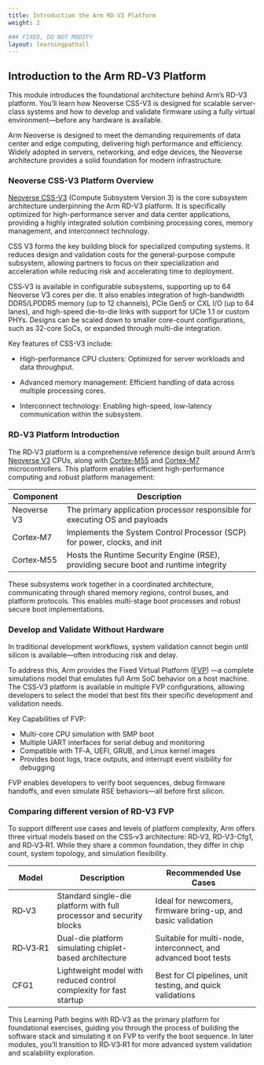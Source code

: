 ```yaml
---
title: Introduction the Arm RD‑V3 Platform
weight: 2

### FIXED, DO NOT MODIFY
layout: learningpathall
---
```


## Introduction to the Arm RD‑V3 Platform

This module introduces the foundational architecture behind Arm’s RD-V3 platform. You’ll learn how Neoverse CSS-V3 is designed for scalable server-class systems and how to develop and validate firmware using a fully virtual environment—before any hardware is available.

Arm Neoverse is designed to meet the demanding requirements of data center and edge computing, delivering high performance and efficiency. Widely adopted in servers, networking, and edge devices, the Neoverse architecture provides a solid foundation for modern infrastructure.

### Neoverse CSS-V3 Platform Overview

[Neoverse CSS-V3](https://www.arm.com/products/neoverse-compute-subsystems/css-v3) (Compute Subsystem Version 3) is the core subsystem architecture underpinning the Arm RD-V3 platform. It is specifically optimized for high-performance server and data center applications, providing a highly integrated solution combining processing cores, memory management, and interconnect technology.

CSS V3 forms the key building block for specialized computing systems. It reduces design and validation costs for the general-purpose compute subsystem, allowing partners to focus on their specialization and acceleration while reducing risk and accelerating time to deployment. 

CSS‑V3 is available in configurable subsystems, supporting up to 64 Neoverse V3 cores per die. It also enables integration of high-bandwidth DDR5/LPDDR5 memory (up to 12 channels), PCIe Gen5 or CXL I/O (up to 64 lanes), and high-speed die-to-die links with support for UCIe 1.1 or custom PHYs. Designs can be scaled down to smaller core-count configurations, such as 32-core SoCs, or expanded through multi-die integration.

Key features of CSS-V3 include:

* High-performance CPU clusters: Optimized for server workloads and data throughput.

* Advanced memory management: Efficient handling of data across multiple processing cores.

* Interconnect technology: Enabling high-speed, low-latency communication within the subsystem.


### RD‑V3 Platform Introduction

The RD‑V3 platform is a comprehensive reference design built around Arm’s [Neoverse V3](https://www.arm.com/products/silicon-ip-cpu/neoverse/neoverse-v3) CPUs, along with [Cortex-M55](https://www.arm.com/products/silicon-ip-cpu/cortex-m/cortex-m55) and [Cortex-M7](https://www.arm.com/products/silicon-ip-cpu/cortex-m/cortex-m7) microcontrollers. This platform enables efficient high-performance computing and robust platform management:


| Component     | Description                                                                 |
|---------------|-----------------------------------------------------------------------------|
| Neoverse V3   | The primary application processor responsible for executing OS and payloads |
| Cortex‑M7     | Implements the System Control Processor (SCP) for power, clocks, and init   |
| Cortex‑M55    | Hosts the Runtime Security Engine (RSE), providing secure boot and runtime integrity |

These subsystems work together in a coordinated architecture, communicating through shared memory regions, control buses, and platform protocols. This enables multi-stage boot processes and robust secure boot implementations.



### Develop and Validate Without Hardware

In traditional development workflows, system validation cannot begin until silicon is available—often introducing risk and delay. 

To address this, Arm provides the Fixed Virtual Platform ([FVP](https://developer.arm.com/Tools%20and%20Software/Fixed%20Virtual%20Platforms)) —a  complete simulations model that emulates full Arm SoC behavior on a host machine. The CSS‑V3 platform is available in multiple FVP configurations, allowing developers to select the model that best fits their specific development and validation needs.


Key Capabilities of FVP:
* Multi-core CPU simulation with SMP boot
* Multiple UART interfaces for serial debug and monitoring
* Compatible with TF‑A, UEFI, GRUB, and Linux kernel images
* Provides boot logs, trace outputs, and interrupt event visibility for debugging

FVP enables developers to verify boot sequences, debug firmware handoffs, and even simulate RSE behaviors—all before first silicon.

### Comparing different version of RD-V3 FVP

To support different use cases and levels of platform complexity, Arm offers three virtual models based on the CSS‑v3 architecture: RD‑V3, RD-V3-Cfg1, and RD‑V3‑R1. While they share a common foundation, they differ in chip count, system topology, and simulation flexibility.

| Model       | Description                                                      | Recommended Use Cases                                              |
|-------------|------------------------------------------------------------------|--------------------------------------------------------------------|
| RD‑V3       | Standard single-die platform with full processor and security blocks | Ideal for newcomers, firmware bring-up, and basic validation        |
| RD‑V3‑R1    | Dual-die platform simulating chiplet-based architecture          | Suitable for multi-node, interconnect, and advanced boot tests     |
| CFG1        | Lightweight model with reduced control complexity for fast startup | Best for CI pipelines, unit testing, and quick validations         |


This Learning Path begins with RD‑V3 as the primary platform for foundational exercises, guiding you through the process of building the software stack and simulating it on FVP to verify the boot sequence.
In later modules, you’ll transition to RD‑V3‑R1 for more advanced system validation and scalability exploration.
